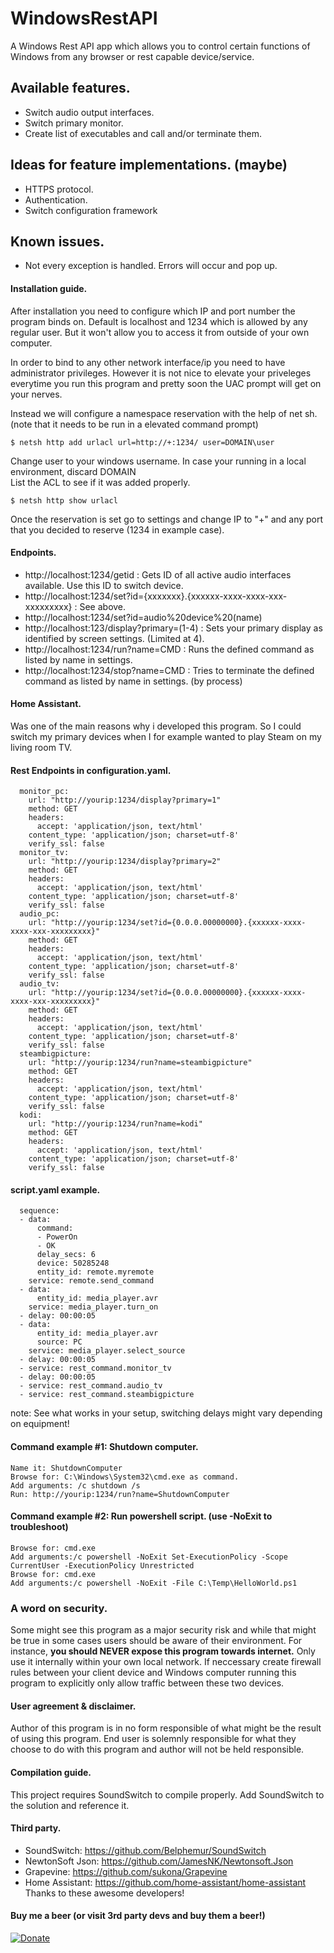 # WindowsRestAPI

A Windows Rest API app which allows you to control certain functions of Windows from any browser or rest capable device/service.

## Available features.
- Switch audio output interfaces.
- Switch primary monitor.
- Create list of executables and call and/or terminate them.

## Ideas for feature implementations. (maybe)
- HTTPS protocol.
- Authentication.
- Switch configuration framework

## Known issues.
- Not every exception is handled. Errors will occur and pop up.

#### Installation guide.
After installation you need to configure which IP and port number the program binds on.
Default is localhost and 1234 which is allowed by any regular user. But it won't allow you to access it from outside of your own computer.

In order to bind to any other network interface/ip you need to have administrator privileges.
However it is not nice to elevate your priveleges everytime you run this program and pretty soon the UAC prompt will get on your nerves.

Instead we will configure a namespace reservation with the help of net sh. (note that it needs to be run in a elevated command prompt)

`$ netsh http add urlacl url=http://+:1234/ user=DOMAIN\user`

Change user to your windows username. In case your running in a local environment, discard DOMAIN\
List the ACL to see if it was added properly.

`$ netsh http show urlacl`


Once the reservation is set go to settings and change IP to  "+" and any port that you decided to reserve (1234 in example case).


#### Endpoints.
- http://localhost:1234/getid : Gets ID of all active audio interfaces available. Use this ID to switch device.
- http://localhost:1234/set?id={xxxxxxx}.{xxxxxx-xxxx-xxxx-xxx-xxxxxxxxx} : See above.
- http://localhost:1234/set?id=audio%20device%20(name)
- http://localhost:123/display?primary=(1-4) : Sets your primary display as identified by screen settings. (Limited at 4).
- http://localhost:1234/run?name=CMD : Runs the defined command as listed by name in settings.
- http://localhost:1234/stop?name=CMD : Tries to terminate the defined command as listed by name in settings. (by process)

#### Home Assistant.
Was one of the main reasons why i developed this program. So I could switch my primary devices when I for example wanted to play Steam on my living room TV.

#### Rest Endpoints in configuration.yaml.
```rest_command:
  monitor_pc:
    url: "http://yourip:1234/display?primary=1"
    method: GET
    headers: 
      accept: 'application/json, text/html'
    content_type: 'application/json; charset=utf-8'
    verify_ssl: false
  monitor_tv:
    url: "http://yourip:1234/display?primary=2"
    method: GET
    headers: 
      accept: 'application/json, text/html'
    content_type: 'application/json; charset=utf-8'
    verify_ssl: false
  audio_pc:
    url: "http://yourip:1234/set?id={0.0.0.00000000}.{xxxxxx-xxxx-xxxx-xxx-xxxxxxxxx}"
    method: GET
    headers: 
      accept: 'application/json, text/html'
    content_type: 'application/json; charset=utf-8'
    verify_ssl: false
  audio_tv:
    url: "http://yourip:1234/set?id={0.0.0.00000000}.{xxxxxx-xxxx-xxxx-xxx-xxxxxxxxx}"
    method: GET
    headers: 
      accept: 'application/json, text/html'
    content_type: 'application/json; charset=utf-8'
    verify_ssl: false
  steambigpicture:
    url: "http://yourip:1234/run?name=steambigpicture"
    method: GET
    headers: 
      accept: 'application/json, text/html'
    content_type: 'application/json; charset=utf-8'
    verify_ssl: false
  kodi:
    url: "http://yourip:1234/run?name=kodi"
    method: GET
    headers: 
      accept: 'application/json, text/html'
    content_type: 'application/json; charset=utf-8'
    verify_ssl: false
```

#### script.yaml example.
```play_steam_on_livingroom_tv:
  sequence:
  - data:
      command:
      - PowerOn
      - OK
      delay_secs: 6
      device: 50285248
      entity_id: remote.myremote
    service: remote.send_command
  - data:
      entity_id: media_player.avr
    service: media_player.turn_on
  - delay: 00:00:05
  - data:
      entity_id: media_player.avr
      source: PC
    service: media_player.select_source
  - delay: 00:00:05
  - service: rest_command.monitor_tv
  - delay: 00:00:05
  - service: rest_command.audio_tv
  - service: rest_command.steambigpicture
  ```

note: See what works in your setup, switching delays might vary depending on equipment!

#### Command example #1: Shutdown computer.
```
Name it: ShutdownComputer
Browse for: C:\Windows\System32\cmd.exe as command.
Add arguments: /c shutdown /s
Run: http://yourip:1234/run?name=ShutdownComputer
```

#### Command example #2: Run powershell script. (use -NoExit to troubleshoot)
```
Browse for: cmd.exe 
Add arguments:/c powershell -NoExit Set-ExecutionPolicy -Scope CurrentUser -ExecutionPolicy Unrestricted
Browse for: cmd.exe 
Add arguments:/c powershell -NoExit -File C:\Temp\HelloWorld.ps1
```

### A word on security.
Some might see this program as a major security risk and while that might be true in some cases users should be aware of their environment.
For instance, **you should NEVER expose this program towards internet.** Only use it internally within your own local network.
If neccessary create firewall rules between your client device and Windows computer running this program to explicitly only allow traffic between these two devices.

#### User agreement & disclaimer.
Author of this program is in no form responsible of what might be the result of using this program.
End user is solemnly responsible for what they choose to do with this program and author will not be held responsible.

#### Compilation guide.
This project requires SoundSwitch to compile properly. Add SoundSwitch to the solution and reference it.

#### Third party.
- SoundSwitch: https://github.com/Belphemur/SoundSwitch
- NewtonSoft Json: https://github.com/JamesNK/Newtonsoft.Json
- Grapevine: https://github.com/sukona/Grapevine
- Home Assistant: https://github.com/home-assistant/home-assistant
Thanks to these awesome developers!



#### Buy me a beer (or visit 3rd party devs and buy them a beer!)
[![Donate](https://img.shields.io/badge/Donate-PayPal-green.svg)](https://www.paypal.com/cgi-bin/webscr?cmd=_donations&business=3M28CHQTFECVL&currency_code=SEK&source=url)
